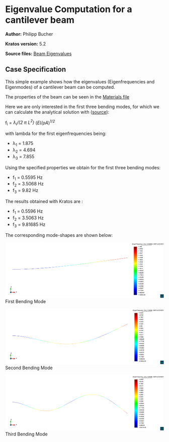 # Eigenvalue Computation for a cantilever beam

**Author:** Philipp Bucher

**Kratos version:** 5.2

**Source files:** [Beam Eigenvalues](https://github.com/KratosMultiphysics/Examples/tree/master/structural_mechanics/validation/beam_eigenvalue_analysis/source)

## Case Specification

This simple example shows how the eigenvalues (Eigenfrequencies and Eigenmodes) of a cantilever beam can be computed.

The properties of the beam can be seen in the [Materials file](https://github.com/KratosMultiphysics/Examples/tree/master/structural_mechanics/validation/beam_eigenvalue_analysis/source/StructuralMaterials.json)

Here we are only interested in the first three bending modes, for which we can calculate the analytical solution with ([source](http://me-lrt.de/eigenfrequenzen-eigenformen-beim-balken)):

f<sub>i</sub> = _&lambda;<sub>i</sub>/(2 &pi; L<sup>2</sup>)_ (_EI/&rho;A_)<sup>_1/2_</sup>

with lambda for the first eigenfrequencies being:
- &lambda;<sub>1</sub> = 1.875
- &lambda;<sub>2</sub> = 4.694
- &lambda;<sub>3</sub> = 7.855

Using the specified properties we obtain for the first three bending modes:
- f<sub>1</sub> = 0.5595 Hz
- f<sub>2</sub> = 3.5068 Hz
- f<sub>3</sub> = 9.82 Hz

The results obtained with Kratos are :
- f<sub>1</sub> = 0.5596 Hz
- f<sub>2</sub> = 3.5063 Hz
- f<sub>3</sub> = 9.81685 Hz

The corresponding mode-shapes are shown below:

![Mode 1.](data/Mode_1.png)
First Bending Mode

![Mode 2.](data/Mode_2.png)
Second Bending Mode

![Mode 3.](data/Mode_3.png)
Third Bending Mode


